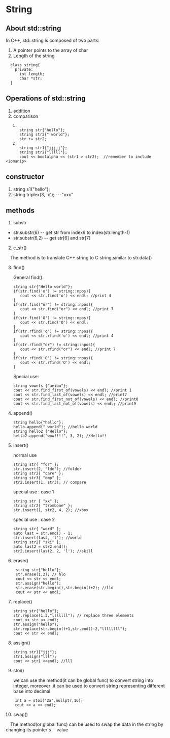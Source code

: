 # String

## About std::string
<p>
  In C++, std::string is composed of two parts:
    <ol>
      <li> A pointer points to the array of char</li>
      <li> Length of the string</li>
    </ol>
</p>

```
  class string{
    private:
      int length;
      char *str;
  }
```

## Operations of std::string

<ol>
    <li>addition</li>
    <li>comparison</li>
</ol>

```
   1. 
      string str{"hello"};
      string str2{" world"};
      str += str2;
   2.
      string str1{"jjjjj"};
      string str2{"lllll"};
      cout << boolalpha << (str1 > str2);  //remember to include <iomanip>
 ```
 
 ## constructor
 <ol>
    <li> string s1{"hello"};</li>
    <li> string triplex(3, 'x'); ---"xxx"</li> 
</ol>
 
 ## methods 
 
 1. substr
 <ul>
    <li>str.substr(6) -- get str from index6 to index(str.length-1)</li> 
    <li>str.substr(6,2) -- get str[6] and str[7]</li> 
</ul>

 2. c_str()
<p>
   &ensp;&ensp;The method is to translate C++ string to C string,similar to str.data()   
</p>

3. find()
   <p>
      General find():
   </p>

   ```
   string str{"Hello world"};
   if(str.find('o') != string::npos){
      cout << str.find('o') << endl; //print 4
   }
   if(str.find("or") != string::npos){
      cout << str.find("or") << endl; //print 7
   }
   if(str.find('O') != string::npos){
      cout << str.find('O') << endl;
   }
   if(str.rfind('o') != string::npos){
      cout << str.rfind('o') << endl; //print 4
   }
   if(str.rfind("or") != string::npos){
      cout << str.rfind("or") << endl; //print 7
   }
   if(str.rfind('O') != string::npos){
      cout << str.rfind('O') << endl;
   }
   ```
   
   <p>
      Special use:
   </p>
   
   ```
   string vowels {"aeiou"};
   cout << str.find_first_of(vowels) << endl; //print 1
   cout << str.find_last_of(vowels) << endl; //print7
   cout << str.find_first_not_of(vowels) << endl; //print0
   cout << str.find_last_not_of(vowels) << endl; //print9
   ```
 4. append()
     ```
     string hello{"hello"};
     hello.append(" world"); //hello world
     string hello2 {"Hello"};
     hello2.append("wow!!!!", 3, 2); //Hello!!
     ```
 5. insert()
     <p>
       normal use
     </p>
 
     ```
     string str{ "for" };
     str.insert(2, "lde"); //folder
     string str2{ "care" };
     string str3{ "omp" };
     str2.insert(1, str3); // compare
     ```
     
     <p>
       special use : case 1
     </p>
     
     ```
     string str { "xx" };
     string str2{ "trombone" };
     str.insert(1, str2, 4, 2); //xbox
     ```
     
     <p>
       special use : case 2
     </p>
     
     ```
     string str{ "word" };
     auto last = str.end() - 1;
     str.insert(last, 'l'); //world
     string str2{ "ski" };
     auto last2 = str2.end();
     str2.insert(last2, 2, 'l'); //skill
     ```
  6. erase()
     ```
      string str{"hello"};
      str.erase(1,2); // hlo
      cout << str << endl;
      str.assign("hello");
      str.erase(str.begin(),str.begin()+2); //llo
      cout << str << endl;
     ```
 7. replace()
    ```
    string str{"hello"};
    str.replace(1,3,"lllllll"); // replace three elements
    cout << str << endl;
    str.assign("hello");
    str.replace(str.begin()+1,str.end()-2,"llllllll");
    cout << str << endl;
    ```
 8. assign()
    ```
    string str1{"jjj"};
    str1.assign("lll");
    cout << str1 <<endl; //lll
    ```
 9. stoi()
    <p>
    we can use the method(it can be global func) to convert string into integer, moreover ,it can be used to convert string representing different base into decimal
</p>


```    
    int a = stoi("2a",nullptr,16);
    cout << a << endl;
```

10. swap()
   <p>
    &ensp;&ensp;The method(or global func) can be used to swap the data in the string   by changing its pointer's &ensp;&ensp;value
   </p>